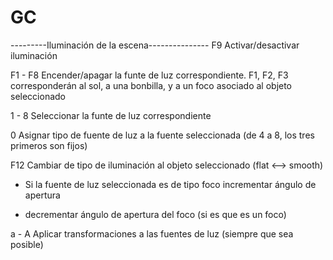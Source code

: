 # GC
---------Iluminación de la escena---------------
F9	Activar/desactivar iluminación

F1 - F8	Encender/apagar la funte de luz correspondiente. F1, F2, F3 corresponderán al sol, a una bonbilla, y a un foco asociado al objeto seleccionado

1 - 8	Seleccionar la funte de luz correspondiente

0	Asignar tipo de fuente de luz a la fuente seleccionada (de 4 a 8, los tres primeros son fijos)

F12	Cambiar de tipo de iluminación al objeto seleccionado (flat <--> smooth)

+	Si la fuente de luz seleccionada es de tipo foco incrementar ángulo de apertura

-	decrementar ángulo de apertura del foco (si es que es un foco)

a - A	Aplicar transformaciones a las fuentes de luz (siempre que sea posible)